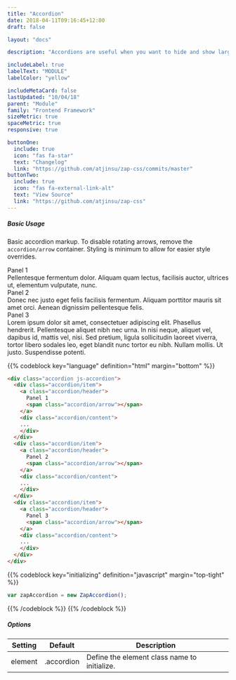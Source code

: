 ```yaml
---
title: "Accordion"
date: 2018-04-11T09:16:45+12:00
draft: false

layout: "docs"

description: "Accordions are useful when you want to hide and show large content."

includeLabel: true
labelText: "MODULE"
labelColor: "yellow"

includeMetaCard: false
lastUpdated: "10/04/18"
parent: "Module"
family: "Frontend Framework"
sizeMetric: true
spaceMetric: true
responsive: true

buttonOne:
  include: true
  icon: "fas fa-star"
  text: "Changelog"
  link: "https://github.com/atjinsu/zap-css/commits/master"
buttonTwo:
  include: true
  icon: "fas fa-external-link-alt"
  text: "View Source"
  link: "https://github.com/atjinsu/zap-css"
---
```


##### Basic Usage

Basic accordion markup. To disable rotating arrows, remove the `accordion/arrow` container. Styling is minimum to allow for easier style overrides.

<div class="accordion margin-bottom:2">
  <div class="accordion/item">
    <a class="accordion/header">
      Panel 1
      <span class="accordion/arrow"></span>
    </a>
    <div class="accordion/content">
      <div class="accordion/body">
        Pellentesque fermentum dolor. Aliquam quam lectus, facilisis auctor, ultrices ut, elementum vulputate, nunc.
      </div>
    </div>
  </div>
  <div class="accordion/item">
    <a class="accordion/header">
      Panel 2
      <span class="accordion/arrow"></span>
    </a>
    <div class="accordion/content">
      <div class="accordion/body">
        Donec nec justo eget felis facilisis fermentum. Aliquam porttitor mauris sit amet orci. Aenean dignissim pellentesque felis.
      </div>
    </div>
  </div>
  <div class="accordion/item">
    <a class="accordion/header">
      Panel 3
      <span class="accordion/arrow"></span>
    </a>
    <div class="accordion/content">
      <div class="accordion/body">
        Lorem ipsum dolor sit amet, consectetuer adipiscing elit. Phasellus hendrerit. Pellentesque aliquet nibh nec urna. In nisi neque, aliquet vel, dapibus id, mattis vel, nisi. Sed pretium, ligula sollicitudin laoreet viverra, tortor libero sodales leo, eget blandit nunc tortor eu nibh. Nullam mollis. Ut justo. Suspendisse potenti.
      </div>
    </div>
  </div>
</div>

{{% codeblock key="language" definition="html" margin="bottom" %}}
```html
<div class="accordion js-accordion">
  <div class="accordion/item">
    <a class="accordion/header">
      Panel 1
      <span class="accordion/arrow"></span>
    </a>
    <div class="accordion/content">
    ...
    </div>
  </div>
  <div class="accordion/item">
    <a class="accordion/header">
      Panel 2
      <span class="accordion/arrow"></span>
    </a>
    <div class="accordion/content">
    ...
    </div>
  </div>
  <div class="accordion/item">
    <a class="accordion/header">
      Panel 3
      <span class="accordion/arrow"></span>
    </a>
    <div class="accordion/content">
    ...
    </div>
  </div>
</div>
```

  {{% codeblock key="initializing" definition="javascript" margin="top-tight" %}}
  ```javascript
  var zapAccordion = new ZapAccordion();
  ```
  {{% /codeblock %}}
{{% /codeblock %}}

##### Options

<table class="m-table -fluid -stack">
  <thead>
    <tr>
      <th>
        <strong>Setting</strong>
      </th>
      <th>
        <strong>Default</strong>
      </th>
      <th>
        <strong>Description</strong>
      </th>
    </tr>
  </thead>
  <tbody>
    <tr>
      <td data-label="Setting">
        element
      </td>
      <td data-label="Default">
        .accordion
      </td>
      <td data-label="Description">
        Define the element class name to initialize.
      </td>
    </tr>
  </tbody>
</table>

